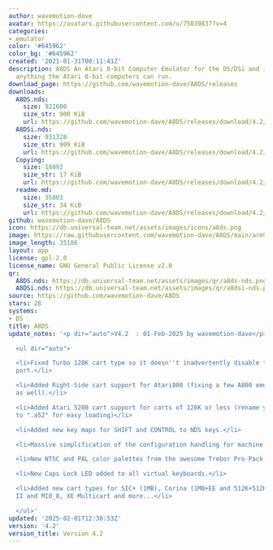```yaml
---
author: wavemotion-dave
avatar: https://avatars.githubusercontent.com/u/75039837?v=4
categories:
- emulator
color: '#645962'
color_bg: '#645962'
created: '2021-01-31T00:11:41Z'
description: A8DS An Atari 8-bit Computer Emulator for the DS/DSi and includes virtually
  anything the Atari 8-bit computers can run.
download_page: https://github.com/wavemotion-dave/A8DS/releases
downloads:
  A8DS.nds:
    size: 921600
    size_str: 900 KiB
    url: https://github.com/wavemotion-dave/A8DS/releases/download/4.2/A8DS.nds
  A8DSi.nds:
    size: 931328
    size_str: 909 KiB
    url: https://github.com/wavemotion-dave/A8DS/releases/download/4.2/A8DSi.nds
  Copying:
    size: 18092
    size_str: 17 KiB
    url: https://github.com/wavemotion-dave/A8DS/releases/download/4.2/Copying
  readme.md:
    size: 35803
    size_str: 34 KiB
    url: https://github.com/wavemotion-dave/A8DS/releases/download/4.2/readme.md
github: wavemotion-dave/A8DS
icon: https://db.universal-team.net/assets/images/icons/a8ds.png
image: https://raw.githubusercontent.com/wavemotion-dave/A8DS/main/arm9/gfx/bgTop.png
image_length: 35186
layout: app
license: gpl-2.0
license_name: GNU General Public License v2.0
qr:
  A8DS.nds: https://db.universal-team.net/assets/images/qr/a8ds-nds.png
  A8DSi.nds: https://db.universal-team.net/assets/images/qr/a8dsi-nds.png
source: https://github.com/wavemotion-dave/A8DS
stars: 28
systems:
- DS
title: A8DS
update_notes: '<p dir="auto">V4.2  : 01-Feb-2025 by wavemotion-dave</p>

  <ul dir="auto">

  <li>Fixed Turbo 128K cart type so it doesn''t inadvertently disable the cartridge
  port.</li>

  <li>Added Right-Side cart support for Atari800 (fixing a few A800 emulation issues
  as well).</li>

  <li>Added Atari 5200 cart support for carts of 128K or less (rename your 5200 carts
  to ".a52" for easy loading)</li>

  <li>Added new key maps for SHIFT and CONTROL to NDS keys.</li>

  <li>Massive simplification of the configuration handling for machine type.</li>

  <li>New NTSC and PAL color palettes from the awesome Trebor Pro Pack.</li>

  <li>New Caps Lock LED added to all virtual keyboards.</li>

  <li>Added new cart types for SIC+ (1MB), Corina (1MB+EE and 512K+512K+EE), Telelink
  II and MIO_8, XE Multicart and more...</li>

  </ul>'
updated: '2025-02-01T12:30:53Z'
version: '4.2'
version_title: Version 4.2
---
```

